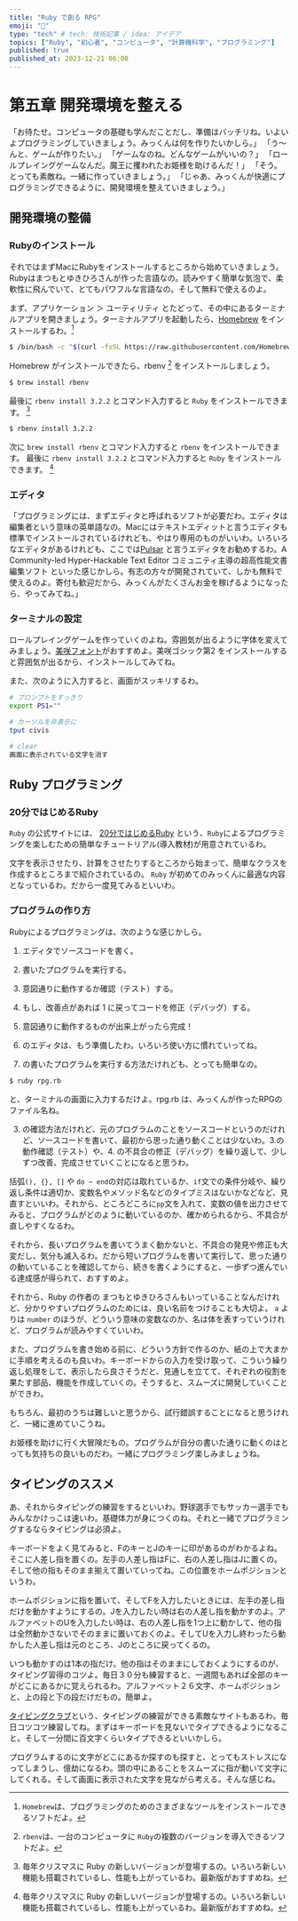 ```yaml
---
title: "Ruby で創る RPG"
emoji: "🍇"
type: "tech" # tech: 技術記事 / idea: アイデア
topics: ["Ruby", "初心者", "コンピュータ", "計算機科学", "プログラミング"]
published: true
published_at: 2023-12-21 06:00
---
```


<!-- １２３４５６７８９０１２３４５６７８９-->
<!-- 🍇🍈🍉🍊🍋🍌🍍🥭🍎🍏🍐🍑🍒🍓🫐🫑🥝🍅🫒🥥 -->

# 第五章 開発環境を整える

「お待たせ。コンピュータの基礎も学んだことだし、準備はバッチリね。いよいよプログラミングしていきましょう。みっくんは何を作りたいかしら。」
「う〜んと、ゲームが作りたい。」
「ゲームなのね。どんなゲームがいいの？」
「ロールプレイングゲームなんだ。魔王に攫われたお姫様を助けるんだ！」
「そう。とっても素敵ね。一緒に作っていきましょう。」
「じゃあ、みっくんが快適にプログラミングできるように、開発環境を整えていきましょう。」

## 開発環境の整備

### Rubyのインストール
それではまずMacにRubyをインストールするところから始めていきましょう。Rubyはまつもとゆきひろさんが作った言語なの。読みやすく簡単な気泡で、柔軟性に飛んでいて、とてもパワフルな言語なの。そして無料で使えるのよ。

まず、アプリケーション ＞ ユーティリティ とたどって、その中にあるターミナルアプリを開きましょう。ターミナルアプリを起動したら、[Homebrew](https://brew.sh/ja/) をインストールするわ。[^1]

``` zsh
$ /bin/bash -c "$(curl -fsSL https://raw.githubusercontent.com/Homebrew/install/HEAD/install.sh)"
```

Homebrew がインストールできたら、rbenv [^2] をインストールしましょう。

``` zsh
$ brew install rbenv
```

最後に `rbenv install 3.2.2` とコマンド入力すると `Ruby` をインストールできます。 [^3]

``` zsh
$ rbenv install 3.2.2
```

次に `brew install rbenv` とコマンド入力すると `rbenv` をインストールできます。 最後に `rbenv install 3.2.2` とコマンド入力すると `Ruby` をインストールできます。 [^3]

[^1]: `Homebrew`は、プログラミングのためのさまざまなツールをインストールできるソフトだよ。

[^2]: `rbenv`は、一台のコンピュータに `Ruby`の複数のバージョンを導入できるソフトだよ。

[^3]: 毎年クリスマスに Ruby の新しいバージョンが登場するの。いろいろ新しい機能も搭載されているし、性能も上がっているわ。最新版がおすすめね。

### エディタ
「プログラミングには、まずエディタと呼ばれるソフトが必要だわ。エディタは編集者という意味の英単語なの。Macにはテキストエディットと言うエディタも標準でインストールされているけれども、やはり専用のものがいいわ。いろいろなエディタがあるけれども、ここでは[Pulsar](https://pulsar-edit.dev) と言うエディタをお勧めするわ。A Community-led Hyper-Hackable Text Editor コミュニティ主導の超高性能文書編集ソフト といった感じかしら。有志の方々が開発されていて、しかも無料で使えるのよ。寄付も歓迎だから、みっくんがたくさんお金を稼げるようになったら、やってみてね。」

### ターミナルの設定
ロールプレイングゲームを作っていくのよね。雰囲気が出るように字体を変えてみましょう。[美咲フォント](https://littlelimit.net/misaki.htm#download)がおすすめよ。美咲ゴシック第2 をインストールすると雰囲気が出るから、インストールしてみてね。

また、次のように入力すると、画面がスッキリするわ。

``` zsh
# プロンプトをすっきり
export PS1=""

# カーソルを非表示に
tput civis

# clear
画面に表示されている文字を消す
```

## Ruby プログラミング

### 20分ではじめるRuby

`Ruby` の公式サイトには、 [20分ではじめるRuby](https://www.ruby-lang.org/ja/documentation/quickstart/) という、`Ruby`によるプログラミングを楽しむための簡単なチュートリアル(導入教材)が用意されているわ。

文字を表示させたり、計算をさせたりするところから始まって、簡単なクラスを作成するところまで紹介されているの。 `Ruby` が初めてのみっくんに最適な内容となっているわ。だから一度見てみるといいわ。

### プログラムの作り方

Rubyによるプログラミングは、次のような感じかしら。

1. エディタでソースコードを書く。
2. 書いたプログラムを実行する。
3. 意図通りに動作するか確認（テスト）する。
4. もし、改善点があれば 1 に戻ってコードを修正（デバッグ）する。
5. 意図通りに動作するものが出来上がったら完成！

1. のエディタは、もう準備したわ。いろいろ使い方に慣れていってね。

2. の書いたプログラムを実行する方法だけれども、とっても簡単なの。

``` zsh
$ ruby rpg.rb
```

と、ターミナルの画面に入力するだけよ。rpg.rb は、みっくんが作ったRPGのファイル名ね。

3. の確認方法だけれど、元のプログラムのことをソースコードというのだけれど、ソースコードを書いて、最初から思った通り動くことは少ないわ。3.の動作確認（テスト）や、4. の不具合の修正（デバッグ）を繰り返して、少しずつ改善、完成させていくことになると思うわ。

括弧`(), {}, []` や `do ~ end`の対応は取れているか、`if`文での条件分岐や、繰り返し条件は適切か、変数名やメソッド名などのタイプミスはないかなどなど、見直すといいわ。それから、ところどころに`pp`文を入れて、変数の値を出力させてみると、プログラムがどのように動いているのか、確かめられるから、不具合が直しやすくなるわ。

それから、長いプログラムを書いてうまく動かないと、不具合の発見や修正も大変だし、気分も滅入るわ。だから短いプログラムを書いて実行して、思った通りの動いていることを確認してから、続きを書くようにすると、一歩ずつ進んでいる達成感が得られて、おすすめよ。

それから、Ruby の作者の まつもとゆきひろさんもいっていることなんだけれど、分かりやすいプログラムのためには、良い名前をつけることも大切よ。 `a` よりは `number` のほうが、どういう意味の変数なのか、名は体を表すっていうけれど、プログラムが読みやすくていいわ。

また、プログラムを書き始める前に、どういう方針で作るのか、紙の上で大まかに手順を考えるのも良いわ。キーボードからの入力を受け取って、こういう繰り返し処理をして、表示したら良さそうだと、見通しを立てて、それぞれの役割を果たす部品、機能を作成していくの。そうすると、スムーズに開発していくことができわ。

もちろん、最初のうちは難しいと思うから、試行錯誤することになると思うけれど、一緒に進めていこうね。

お姫様を助けに行く大冒険だもの。プログラムが自分の書いた通りに動くのはとっても気持ちの良いものだわ。一緒にプログラミング楽しみましょうね。

## タイピングのススメ

あ、それからタイピングの練習をするといいわ。野球選手でもサッカー選手でもみんなかけっこは速いわ。基礎体力が身につくのね。それと一緒でプログラミングするならタイピングは必須よ。

キーボードをよく見てみると、FのキーとJのキーに印があるのがわかるよね。そこに人差し指を置くの。左手の人差し指はFに、右の人差し指はJに置くの。そして他の指もそのまま揃えて置いていってね。この位置をホームポジションというわ。

ホームポジションに指を置いて、そしてFを入力したいときには、左手の差し指だけを動かすようにするの。Jを入力したい時は右の人差し指を動かすのよ。アルファベットのUを入力したい時は、右の人差し指を1つ上に動かして、他の指は全然動かさないでそのままに置いておくのよ。そしてUを入力し終わったら動かした人差し指は元のところ、Jのところに戻ってくるの。

いつも動かすのは1本の指だけ。他の指はそのままにしておくようにするのが、タイピング習得のコツよ。毎日３０分も練習すると、一週間もあれば全部のキーがどこにあるかに覚えられるわ。アルファベット２６文字、ホームポジションと、上の段と下の段だけだもの。簡単よ。

[タイピングクラブ](https://www.typingclub.com/sportal/program-3.game)という、タイピングの練習ができる素敵なサイトもあるわ。毎日コツコツ練習してね。まずはキーボードを見ないでタイプできるようになること。そして一分間に百文字くらいタイプできるといいかしら。

プログラムするのに文字がどこにあるか探すのも探すと、とってもストレスになってしまうし、億劫になるわ。頭の中にあることをスムーズに指が動いて文字にしてくれる。そして画面に表示された文字を見ながら考える。そんな感じね。
